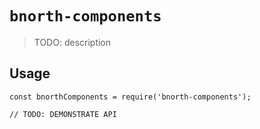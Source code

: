 # `bnorth-components`

> TODO: description

## Usage

```
const bnorthComponents = require('bnorth-components');

// TODO: DEMONSTRATE API
```
